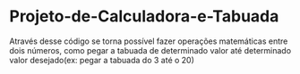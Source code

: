 # Projeto-de-Calculadora-e-Tabuada
Através desse código se torna possível fazer operações matemáticas entre dois números, como pegar a tabuada de determinado valor até determinado valor desejado(ex: pegar a tabuada do 3 até o 20)
